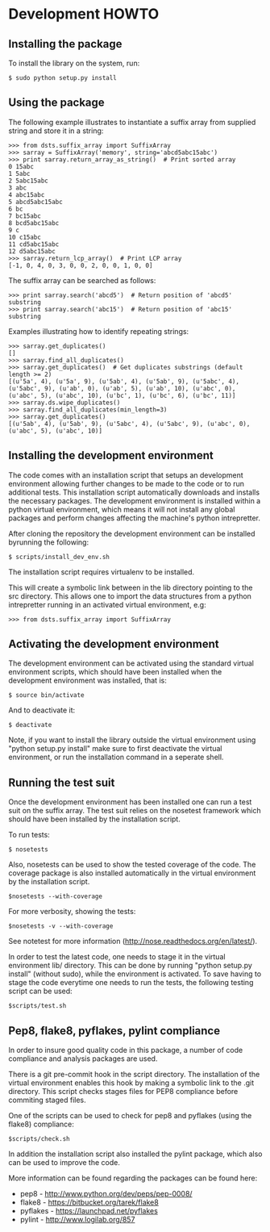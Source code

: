 Development HOWTO
=================

Installing the package
----------------------

To install the library on the system, run:

    $ sudo python setup.py install

Using the package
-----------------

The following example illustrates to instantiate a suffix array from supplied string and store it in a string:

    >>> from dsts.suffix_array import SuffixArray
    >>> sarray = SuffixArray('memory', string='abcd5abc15abc')
    >>> print sarray.return_array_as_string()  # Print sorted array
    0 15abc
    1 5abc
    2 5abc15abc
    3 abc
    4 abc15abc
    5 abcd5abc15abc
    6 bc
    7 bc15abc
    8 bcd5abc15abc
    9 c
    10 c15abc
    11 cd5abc15abc
    12 d5abc15abc
    >>> sarray.return_lcp_array()  # Print LCP array
    [-1, 0, 4, 0, 3, 0, 0, 2, 0, 0, 1, 0, 0]

The suffix array can be searched as follows:

    >>> print sarray.search('abcd5')  # Return position of 'abcd5' substring
    >>> print sarray.search('abc15')  # Return position of 'abc15' substring

Examples illustrating how to identify repeating strings:

    >>> sarray.get_duplicates()
    []
    >>> sarray.find_all_duplicates()
    >>> sarray.get_duplicates()  # Get duplicates substrings (default length >= 2)
    [(u'5a', 4), (u'5a', 9), (u'5ab', 4), (u'5ab', 9), (u'5abc', 4), (u'5abc', 9), (u'ab', 0), (u'ab', 5), (u'ab', 10), (u'abc', 0), (u'abc', 5), (u'abc', 10), (u'bc', 1), (u'bc', 6), (u'bc', 11)]
    >>> sarray.ds.wipe_duplicates()
    >>> sarray.find_all_duplicates(min_length=3)
    >>> sarray.get_duplicates()
    [(u'5ab', 4), (u'5ab', 9), (u'5abc', 4), (u'5abc', 9), (u'abc', 0), (u'abc', 5), (u'abc', 10)]

Installing the development environment
--------------------------------------

The code comes with an installation script that setups an development environment allowing further changes to be made to the code or to run additional tests. This installation script automatically downloads and installs the necessary packages. The development environment is installed within a python virtual environment, which means it will not install any global packages and perform changes affecting the machine's python intrepretter.

After cloning the repository the development environment can be installed byrunning the following:

    $ scripts/install_dev_env.sh

The installation script requires virtualenv to be installed. 

This will create a symbolic link between in the lib directory pointing to the src directory. This allows one to import the data structures from a python intrepretter running in an activated virtual environment, e.g:

    >>> from dsts.suffix_array import SuffixArray

Activating the development environment
--------------------------------------

The development environment can be activated using the standard virtual environment scripts, which should have been installed when the development environment was installed, that is:

    $ source bin/activate

And to deactivate it:

    $ deactivate

Note, if you want to install the library outside the virtual environment using "python setup.py install" make sure to first deactivate the virtual environment, or run the installation command in a seperate shell.

Running the test suit
---------------------

Once the development environment has been installed one can run a test suit on the suffix array. The test suit relies on the nosetest framework which should have been installed by the installation script.

To run tests:

    $ nosetests

Also, nosetests can be used to show the tested coverage of the code. The coverage package is also installed automatically in the virtual environment by the installation script.

    $nosetests --with-coverage

For more verbosity, showing the tests:

    $nosetests -v --with-coverage

See notetest for more information (http://nose.readthedocs.org/en/latest/).

In order to test the latest code, one needs to stage it in the virtual environment lib/ directory. This can be done by running "python setup.py install" (without sudo), while the environment is activated. To save having to stage the code everytime one needs to run the tests, the following testing script can be used:

    $scripts/test.sh

Pep8, flake8, pyflakes, pylint compliance
---------------------------------

In order to insure good quality code in this package, a number of code compliance and analysis packages are used. 

There is a git pre-commit hook in the script directory. The installation of the virtual environment enables this hook by making a symbolic link to the .git directory. This script checks stages files for PEP8 compliance before commiting staged files.

One of the scripts can be used to check for pep8 and pyflakes (using the flake8) compliance:

    $scripts/check.sh

In addition the installation script also installed the pylint package, which also can be used to improve the code.

More information can be found regarding the packages can be found here:
  * pep8 - http://www.python.org/dev/peps/pep-0008/
  * flake8 - https://bitbucket.org/tarek/flake8
  * pyflakes - https://launchpad.net/pyflakes
  * pylint - http://www.logilab.org/857
